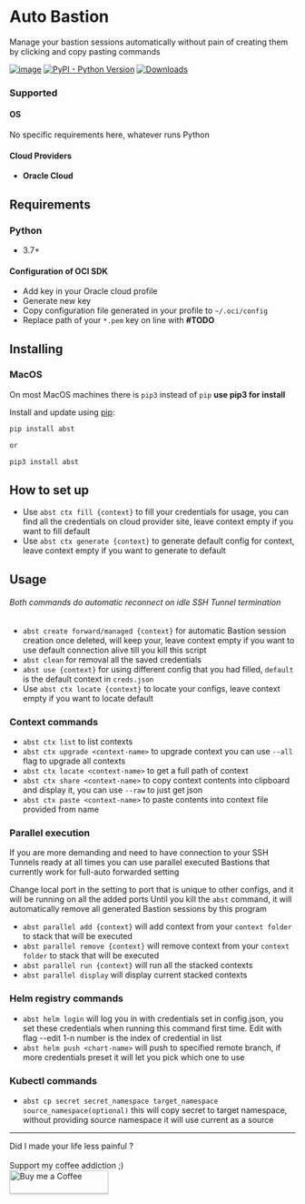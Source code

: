 # Auto Bastion

Manage your bastion sessions automatically without
pain of creating them by clicking and copy pasting commands

[![image](https://img.shields.io/pypi/v/abst.svg)](https://pypi.org/project/abst/)
[![PyPI - Python Version](https://img.shields.io/pypi/pyversions/abst)](https://pypi.org/project/abst/)
[![Downloads](https://pepy.tech/badge/abst)](https://pepy.tech/project/abst)

### Supported

#### OS

No specific requirements here, whatever runs Python

#### Cloud Providers

* **Oracle Cloud**

## Requirements

### Python

* 3.7+

#### Configuration of OCI SDK

* Add key in your Oracle cloud profile
* Generate new key
* Copy configuration file generated in your profile to `~/.oci/config`
* Replace path of your `*.pem` key on line with **#TODO**

## Installing

### MacOS

On most MacOS machines there is `pip3` instead of `pip` **use pip3 for install**

Install and update using [pip](https://pip.pypa.io/en/stable/quickstart/):

```bash
pip install abst

or

pip3 install abst
```

## How to set up

* Use `abst ctx fill {context}` to fill your credentials for usage, you can find all the
  credentials on
  cloud provider site, leave context empty if you want to fill default
* Use `abst ctx generate {context}` to generate default config for context, leave context empty if you
  want to generate to
  default

## Usage

###### Both commands do automatic reconnect on idle SSH Tunnel termination

* `abst create forward/managed {context}` for automatic Bastion session creation once
  deleted, will keep your,
  leave context empty if you want to use default
  connection alive till you kill this script
* `abst clean` for removal all the saved credentials
* `abst use {context}` for using different config that you had filled, `default` is the default
  context in `creds.json`
* Use `abst ctx locate {context}` to locate your configs, leave context empty if you want to locate
  default

### Context commands

* `abst ctx list` to list contexts
* `abst ctx upgrade <context-name>` to upgrade context you can use `--all` flag to upgrade all contexts
* `abst ctx locate <context-name>` to get a full path of context
* `abst ctx share <context-name>` to copy context contents into clipboard and display it, you can use `--raw` to just get json
* `abst ctx paste <context-name>` to paste contents into context file provided from name

### Parallel execution

If you are more demanding and need to have connection to your SSH Tunnels ready at all times
you can use parallel executed Bastions that currently work for full-auto forwarded setting

Change local port in the setting to port that is unique to other configs, and it will be running on
all the added ports
Until you kill the `abst` command, it will automatically remove all generated Bastion sessions by
this program

* `abst parallel add {context}` will add context from your `context folder` to stack that will be
  executed
* `abst parallel remove {context}` will remove context from your `context folder` to stack that
  will be executed
* `abst parallel run {context}` will run all the stacked contexts
* `abst parallel display` will display current stacked contexts

### Helm registry commands

* `abst helm login` will log you in with credentials set in config.json, you set these credentials
  when running this command first time. Edit with flag --edit 1-n number is the index of credential
  in list
* `abst helm push <chart-name>` will push to specified remote branch, if more credentials preset it
  will let you pick which one to use

### Kubectl commands

* `abst cp secret secret_namespace target_namespace source_namespace(optional)` this will copy
  secret to target namespace, without providing source namespace it will use current as a source

<hr>
Did I made your life less painful ? 
<br>
<br>
Support my coffee addiction ;)
<br>
<a href="https://www.buymeacoffee.com/jiriotoupal" target="_blank"><img src="https://www.buymeacoffee.com/assets/img/custom_images/orange_img.png" alt="Buy me a Coffee" style="height: 41px !important;width: 174px !important;box-shadow: 0px 3px 2px 0px rgba(190, 190, 190, 0.5) !important;-webkit-box-shadow: 0px 3px 2px 0px rgba(190, 190, 190, 0.5) !important;" ></a>
